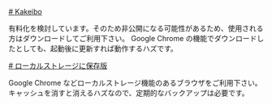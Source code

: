 [# Kakeibo](https://uni928.github.io/Kakeibo/)

有料化を検討しています。そのため非公開になる可能性があるため、使用される方はダウンロードしてご利用下さい。
Google Chrome の機能でダウンロードしたとしても、起動後に更新すれば動作するハズです。

[# ローカルストレージに保存版](https://uni928.github.io/Kakeibo/index2.html)

Google Chrome などローカルストレージ機能のあるブラウザをご利用下さい。
キャッシュを消すと消えるハズなので、定期的なバックアップは必要です。
